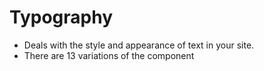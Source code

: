 # Typography

- Deals with the style and appearance of text in your site.
- There are 13 variations of the component
